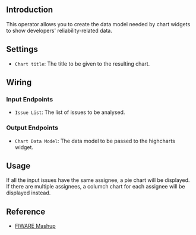 ## Introduction

This operator allows you to create the data model needed by chart widgets to show developers' reliability-related data.

## Settings

- `Chart title`: The title to be given to the resulting chart.

## Wiring

### Input Endpoints

- `Issue List`: The list of issues to be analysed.

### Output Endpoints

- `Chart Data Model`: The data model to be passed to the highcharts widget.

## Usage

If all the input issues have the same assignee, a pie chart will be displayed.
If there are multiple assignees, a columch chart for each assignee will be displayed instead.

## Reference

- [FIWARE Mashup](https://mashup.lab.fiware.org/)
